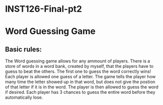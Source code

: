 # INST126-Final-pt2
# Word Guessing Game
## Basic rules:
  The Word guessing game allows for any ammount of players.
  There is a store of words in a word bank, created by myself, that the players have to guess to beat the others.
  The first one to guess the word correctly wins!
  Each player is allowed one guess of a letter.
  The game tells the player how many time the letter showed up in that word, but does not give the postion of that letter if it is in the word.
  The player is then allowed to guess the word if desired.
  Each player has 3 chances to guess the entire word before they automatically lose.

